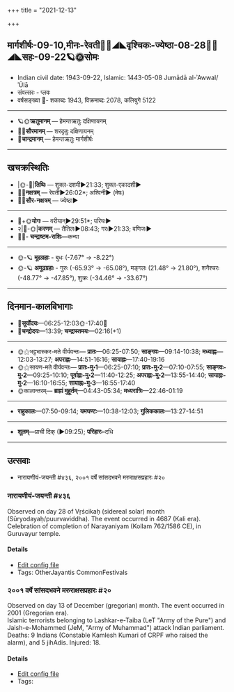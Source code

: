 +++
title = "2021-12-13"

+++
## मार्गशीर्षः-09-10,मीनः-रेवती🌛🌌◢◣वृश्चिकः-ज्येष्ठा-08-28🌌🌞◢◣सहः-09-22🪐🌞सोमः
- Indian civil date: 1943-09-22, Islamic: 1443-05-08 Jumādā al-ʾAwwal/ʾŪlā
- संवत्सरः - प्लवः
- वर्षसङ्ख्या 🌛- शकाब्दः 1943, विक्रमाब्दः 2078, कलियुगे 5122
___________________
- 🪐🌞**ऋतुमानम्** — हेमन्तऋतुः दक्षिणायनम्
- 🌌🌞**सौरमानम्** — शरदृतुः दक्षिणायनम्
- 🌛**चान्द्रमानम्** — हेमन्तऋतुः मार्गशीर्षः
___________________


## खचक्रस्थितिः
- |🌞-🌛|**तिथिः** — शुक्ल-दशमी►21:33; शुक्ल-एकादशी►  
- 🌌🌛**नक्षत्रम्** — रेवती►26:02*; अश्विनी► (मेषः)  
- 🌌🌞**सौर-नक्षत्रम्** — ज्येष्ठा►  
___________________
- 🌛+🌞**योगः** — वरीयान्►29:51*; परिघः►  
- २|🌛-🌞|**करणम्** — तैतिलः►08:43; गरः►21:33; वणिजः►  
- 🌌🌛- **चन्द्राष्टम-राशिः**—कन्या  
___________________
- 🌞-🪐 **मूढग्रहाः** - बुधः (-7.67° → -8.22°)
- 🌞-🪐 **अमूढग्रहाः** - गुरुः (-65.93° → -65.08°), मङ्गलः (21.48° → 21.80°), शनैश्चरः (-48.77° → -47.85°), शुक्रः (-34.46° → -33.67°)
___________________


## दिनमान-कालविभागाः
- 🌅**सूर्योदयः**—06:25-12:03🌞️-17:40🌇  
- 🌛**चन्द्रोदयः**—13:39; **चन्द्रास्तमयः**—02:16(+1)  
___________________
- 🌞⚝भट्टभास्कर-मते वीर्यवन्तः— **प्रातः**—06:25-07:50; **साङ्गवः**—09:14-10:38; **मध्याह्नः**—12:03-13:27; **अपराह्णः**—14:51-16:16; **सायाह्नः**—17:40-19:16  
- 🌞⚝सायण-मते वीर्यवन्तः— **प्रातः-मु॰1**—06:25-07:10; **प्रातः-मु॰2**—07:10-07:55; **साङ्गवः-मु॰2**—09:25-10:10; **पूर्वाह्णः-मु॰2**—11:40-12:25; **अपराह्णः-मु॰2**—13:55-14:40; **सायाह्नः-मु॰2**—16:10-16:55; **सायाह्नः-मु॰3**—16:55-17:40  
- 🌞कालान्तरम्— **ब्राह्मं मुहूर्तम्**—04:43-05:34; **मध्यरात्रिः**—22:46-01:19  
___________________
- **राहुकालः**—07:50-09:14; **यमघण्टः**—10:38-12:03; **गुलिककालः**—13:27-14:51  
___________________
- **शूलम्**—प्राची दिक् (►09:25); **परिहारः**–दधि  
___________________

## उत्सवाः
- नारायणीयं-जयन्ती #४३६, २००१ वर्षे सांसदभवने मरुराक्षसप्रहारः #२०
### नारायणीयं-जयन्ती #४३६

Observed on day 28 of Vṛścikaḥ (sidereal solar) month (Sūryodayaḥ/puurvaviddha). The event occurred in 4687 (Kali era).  
Celebration of completion of Narayaniyam (Kollam 762/1586 CE), in Guruvayur temple.

#### Details
- [Edit config file](https://github.com/jyotisham/adyatithi/tree/master/mahApuruSha/vaiShNava-misc/sidereal_solar_month/day/08/28/nArAyaNIyaM~jayantI.toml)
- Tags: OtherJayantis CommonFestivals


### २००१ वर्षे सांसदभवने मरुराक्षसप्रहारः #२०

Observed on day 13 of December (gregorian) month. The event occurred in 2001 (Gregorian era).  
Islamic terrorists belonging to Lashkar-e-Taiba (LeT "Army of the Pure") and Jaish-e-Mohammed (JeM, "Army of Muhammad") attack Indian parliament. Deaths: 9 Indians (Constable Kamlesh Kumari of CRPF who raised the alarm), and 5 jihAdis. Injured: 18.


#### Details
- [Edit config file](https://github.com/jyotisham/adyatithi/tree/master/mahApuruSha/xatra-later/gregorian/day/12/13/parliament-attack-2001.toml)
- Tags: 


